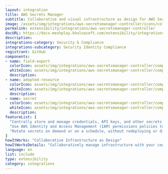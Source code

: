 ```yaml
---
layout: integration
title: AWS Secrets Manager
subtitle: Collaborative and visual infrastructure as design for AWS Secrets Manager
image: /assets/img/integrations/aws-secretsmanager-controller/icons/color/aws-secretsmanager-controller-color.svg
permalink: extensibility/integrations/aws-secretsmanager-controller
docURL: https://docs-meshplay.khulnasoft.com/extensibility/integrations/aws-secretsmanager-controller
description: 
integrations-category: Security & Compliance
integrations-subcategory: Security Identity Compliance
registrant: GitHub
components: 
- name: field-export
  colorIcon: assets/img/integrations/aws-secretsmanager-controller/components/field-export/icons/color/field-export-color.svg
  whiteIcon: assets/img/integrations/aws-secretsmanager-controller/components/field-export/icons/white/field-export-white.svg
  description: 
- name: adopted-resource
  colorIcon: assets/img/integrations/aws-secretsmanager-controller/components/adopted-resource/icons/color/adopted-resource-color.svg
  whiteIcon: assets/img/integrations/aws-secretsmanager-controller/components/adopted-resource/icons/white/adopted-resource-white.svg
  description: 
- name: secret
  colorIcon: assets/img/integrations/aws-secretsmanager-controller/components/secret/icons/color/secret-color.svg
  whiteIcon: assets/img/integrations/aws-secretsmanager-controller/components/secret/icons/white/secret-white.svg
  description: 
featureList: [
  "Centrally store and manage credentials, API keys, and other secrets.",
  "Use AWS Identity and Access Management (IAM) permissions policies to manage access to your secrets.",
  "Rotate secrets on demand or on a schedule, without redeploying or disrupting active applications."
]
howItWorks: "Collaborative Infrastructure as Design"
howItWorksDetails: "Collaboratively manage infrastructure with your coworkers synchronously sharing the same designs."
language: en
list: include
type: extensibility
category: integrations
---
```


